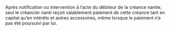 Après notification ou intervention à l’acte du débiteur de la créance nantie, seul le
créancier nanti reçoit valablement paiement de cette créance tant en capital qu’en intérêts et
autres accessoires, même lorsque le paiement n’a pas été poursuivi par lui.